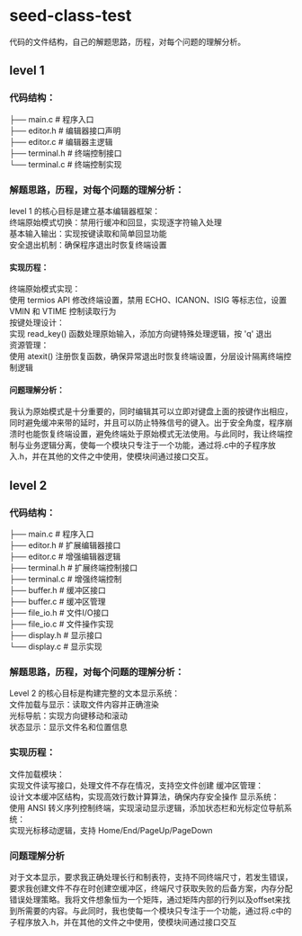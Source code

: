 # seed-class-test
代码的文件结构，自己的解题思路，历程，对每个问题的理解分析。
##  level 1
###  代码结构：  
├── main.c            # 程序入口  
├── editor.h          # 编辑器接口声明  
├── editor.c          # 编辑器主逻辑  
├── terminal.h        # 终端控制接口  
└── terminal.c        # 终端控制实现  
###  解题思路，历程，对每个问题的理解分析：  
level 1 的核心目标是建立基本编辑器框架：  
终端原始模式切换​​：禁用行缓冲和回显，实现逐字符输入处理  
基本输入输出​​：实现按键读取和简单回显功能  
安全退出机制​​：确保程序退出时恢复终端设置  
####  实现历程：  
​​终端原始模式实现​​：  
使用 termios API 修改终端设置，禁用 ECHO、ICANON、ISIG 等标志位，设置 VMIN 和 VTIME 控制读取行为  
按键处理设计​​：  
实现 read_key() 函数处理原始输入，添加方向键特殊处理逻辑，按 'q' 退出  
资源管理​​：  
使用 atexit() 注册恢复函数，确保异常退出时恢复终端设置，分层设计隔离终端控制逻辑  
####  问题理解分析：   
我认为原始模式是十分重要的，同时编辑其可以立即对键盘上面的按键作出相应，同时避免缓冲来带的延时，并且可以防止特殊信号的键入。出于安全角度，程序崩溃时也能恢复终端设置，避免终端处于原始模式无法使用。与此同时，我让终端控制与业务逻辑分离，使每一个模块只专注于一个功能，通过将.c中的子程序放入.h，并在其他的文件之中使用，使模块间通过接口交互。  

##  level 2  

###  代码结构：  
├── main.c            # 程序入口  
├── editor.h          # 扩展编辑器接口  
├── editor.c          # 增强编辑器逻辑  
├── terminal.h        # 扩展终端控制接口  
├── terminal.c        # 增强终端控制  
├── buffer.h          # 缓冲区接口  
├── buffer.c          # 缓冲区管理  
├── file_io.h         # 文件I/O接口  
├── file_io.c         # 文件操作实现  
├── display.h         # 显示接口  
└── display.c         # 显示实现  
###  解题思路，历程，对每个问题的理解分析：  
Level 2 的核心目标是构建完整的文本显示系统：  
文件加载与显示​​：读取文件内容并正确渲染  
​​光标导航​​：实现方向键移动和滚动  
​​状态显示​​：显示文件名和位置信息  
###  实现历程：  
​​文件加载模块​​：  
实现文件读写接口，处理文件不存在情况，支持空文件创建
​​缓冲区管理​​：  
设计文本缓冲区结构，实现高效行数计算算法，确保内存安全操作
显示系统​​：  
使用 ANSI 转义序列控制终端，实现滚动显示逻辑，添加状态栏和光标定位
​​导航系统​​：  
实现光标移动逻辑，支持 Home/End/PageUp/PageDown
###  问题理解分析
对于​​文本显示​​，要求我正确处理长行和制表符，支持不同终端尺寸，若发生错误，要求我创建文件不存在时创建空缓冲区，终端尺寸获取失败的后备方案，内存分配错误处理策略。我将文件想象恒为一个矩阵，通过矩阵内部的行列以及offset来找到所需要的内容。与此同时，我也使每一个模块只专注于一个功能，通过将.c中的子程序放入.h，并在其他的文件之中使用，使模块间通过接口交互


